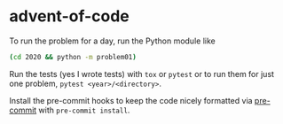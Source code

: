 # advent-of-code

To run the problem for a day, run the Python module like

```sh
(cd 2020 && python -m problem01)
```

Run the tests (yes I wrote tests) with `tox` or `pytest` or to run them for just
one problem, `pytest <year>/<directory>`.

Install the pre-commit hooks to keep the code nicely formatted via
[pre-commit](https://pre-commit.com/) with `pre-commit install`.
